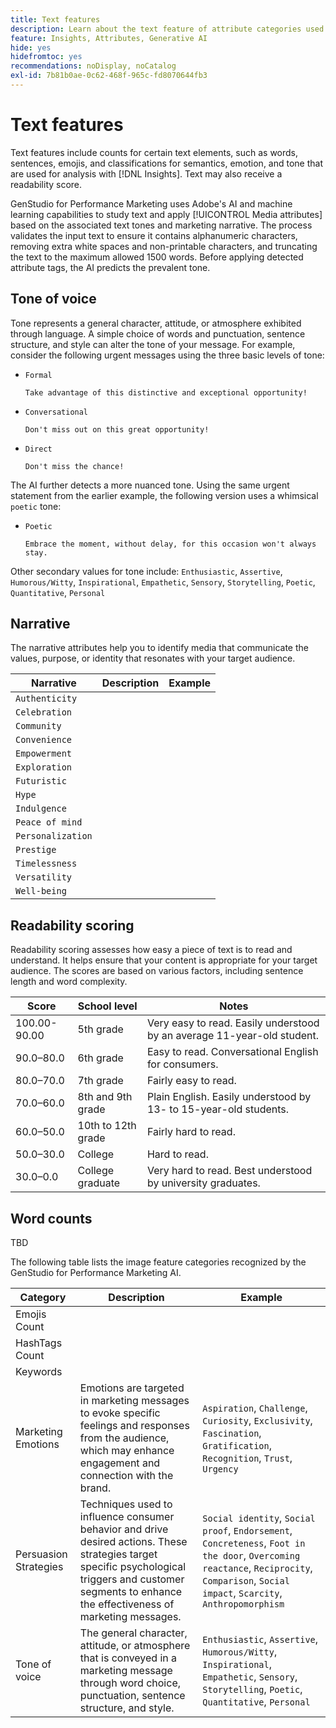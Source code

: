 ```yaml
---
title: Text features
description: Learn about the text feature of attribute categories used in GenStudio for Performance Marketing.
feature: Insights, Attributes, Generative AI
hide: yes
hidefromtoc: yes
recommendations: noDisplay, noCatalog
exl-id: 7b81b0ae-0c62-468f-965c-fd8070644fb3
---
```

# Text features

Text features include counts for certain text elements, such as words, sentences, emojis, and classifications for semantics, emotion, and tone that are used for analysis with [!DNL Insights]. Text may also receive a readability score.

GenStudio for Performance Marketing uses Adobe's AI and machine learning capabilities to study text and apply [!UICONTROL Media attributes] based on the associated text tones and marketing narrative. The process validates the input text to ensure it contains alphanumeric characters, removing extra white spaces and non-printable characters, and truncating the text to the maximum allowed 1500 words. Before applying detected attribute tags, the AI predicts the prevalent tone.

## Tone of voice

Tone represents a general character, attitude, or atmosphere exhibited through language. A simple choice of words and punctuation, sentence structure, and style can alter the tone of your message. For example, consider the following urgent messages using the three basic levels of tone:

- `Formal`

   ```
   Take advantage of this distinctive and exceptional opportunity!
   ```

- `Conversational`

   ```
   Don't miss out on this great opportunity!
   ```

- `Direct`

   ```
   Don't miss the chance!
   ```

The AI further detects a more nuanced tone. Using the same urgent statement from the earlier example, the following version uses a whimsical `poetic` tone:

- `Poetic`

   ```
   Embrace the moment, without delay, for this occasion won't always stay.
   ```

Other secondary values for tone include: `Enthusiastic`, `Assertive`, `Humorous/Witty`, `Inspirational`, `Empathetic`, `Sensory`, `Storytelling`, `Poetic`, `Quantitative`, `Personal`

## Narrative

The narrative attributes help you to identify media that communicate the values, purpose, or identity that resonates with your target audience.

| Narrative         | Description | Example |
| ----------------- | ----------- | ------- |
| `Authenticity`    |             |         |
| `Celebration`     |             |         |
| `Community`       |             |         |
| `Convenience`     |             |         |
| `Empowerment`     |             |         |
| `Exploration`     |             |         |
| `Futuristic`      |             |         |
| `Hype`            |             |         |
| `Indulgence`      |             |         |
| `Peace of mind`   |             |         |
| `Personalization` |             |         |
| `Prestige`        |             |         |
| `Timelessness`    |             |         |
| `Versatility`     |             |         |
| `Well-being`      |             |         |

## Readability scoring

Readability scoring assesses how easy a piece of text is to read and understand. It helps ensure that your content is appropriate for your target audience. The scores are based on various factors, including sentence length and word complexity.

| Score       | School level       | Notes                                                                     |
| ----------- | ------------------ | ------------------------------------------------------------------------- |
| 100.00-90.00| 5th grade          | Very easy to read. Easily understood by an average 11-year-old student.   |
| 90.0–80.0   | 6th grade          | Easy to read. Conversational English for consumers.                       |
| 80.0–70.0   | 7th grade          | Fairly easy to read.                                                      |
| 70.0–60.0   | 8th and 9th grade  | Plain English. Easily understood by 13- to 15-year-old students.          |
| 60.0–50.0   | 10th to 12th grade | Fairly hard to read.                                                      |
| 50.0–30.0   | College            | Hard to read.                                                             |
| 30.0–0.0    | College graduate   | Very hard to read. Best understood by university graduates.               |

## Word counts

TBD

The following table lists the image feature categories recognized by the GenStudio for Performance Marketing AI.

| Category             | Description   | Example               |
| -------------------- | ------------- | --------------------- |
| Emojis Count         |             |        |
| HashTags Count       |             |        |
| Keywords             |             |        |
| Marketing Emotions   | Emotions are targeted in marketing messages to evoke specific feelings and responses from the audience, which may enhance engagement and connection with the brand. | `Aspiration`, `Challenge`, `Curiosity`, `Exclusivity`, `Fascination`, `Gratification`, `Recognition`, `Trust`, `Urgency` |
| Persuasion Strategies | Techniques used to influence consumer behavior and drive desired actions. These strategies target specific psychological triggers and customer segments to enhance the effectiveness of marketing messages. | `Social identity`, `Social proof`, `Endorsement`, `Concreteness`, `Foot in the door`, `Overcoming reactance`, `Reciprocity`, `Comparison`, `Social impact`, `Scarcity`, `Anthropomorphism` |
| Tone of voice   | The general character, attitude, or atmosphere that is conveyed in a marketing message through word choice, punctuation, sentence structure, and style. | `Enthusiastic`, `Assertive`, `Humorous/Witty`, `Inspirational`, `Empathetic`, `Sensory`, `Storytelling`, `Poetic`, `Quantitative`, `Personal` |
